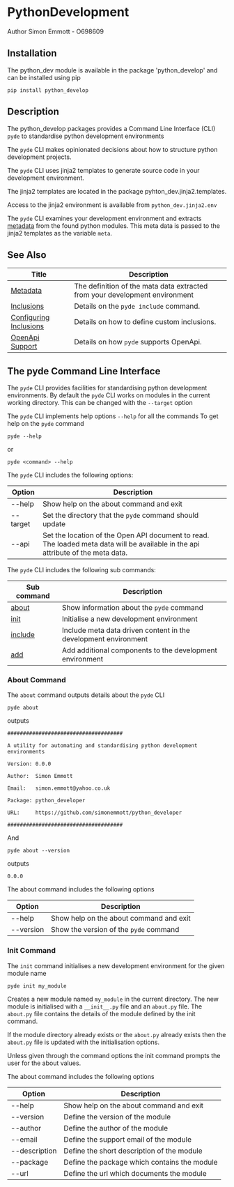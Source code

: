 # PythonDevelopment

Author Simon Emmott - O698609

## Installation
The python_dev module is available in the package 'python_develop' and can be installed using pip
```
pip install python_develop
```

## Description

The python_develop packages provides a Command Line Interface (CLI) `pyde` to standardise python development environments

The `pyde` CLI makes opinionated decisions about how to structure python development projects.

The `pyde` CLI uses jinja2 templates to generate source code in your development environment.

The jinja2 templates are located in the package pyhton_dev.jinja2.templates.

Access to the jinja2 environment is available from `python_dev.jinja2.env` 

The `pyde` CLI examines your development environment and extracts [metadata](.docs/metadata.md) from the found python modules. This meta data is passed to the jinja2 templates as the variable `meta`.

## See Also

Title                         | Description
------------------------------|-------------------------------------
[Metadata](docs/metadata.md) | The definition of the mata data extracted from your development environment
[Inclusions](docs/inclusions.md) | Details on the `pyde include` command.
[Configuring Inclusions](docs/configuring_inclusions.md) | Details on how to define custom inclusions.
[OpenApi Support](docs/open_api_support.md) | Details on how `pyde` supports OpenApi.

## The pyde Command Line Interface
The `pyde` CLI provides facilities for standardising python development environments.
By default the `pyde` CLI works on modules in the current working directory. This can be changed with the `--target` option

The `pyde` CLI implements help options `--help` for all the commands
To get help on the `pyde` command

```
pyde --help
```

or

```
pyde <command> --help
```

The `pyde` CLI includes the following options:

Option    | Description
----------|--------------
--help    | Show help on the about command and exit
--target  | Set the directory that the `pyde` command should update
--api     | Set the location of the Open API document to read. The loaded meta data will be available in the api attribute of the meta data.



The `pyde` CLI includes the following sub commands:

Sub command                     | Description
--------------------------------|----------------
[about](#about-command)         | Show information about the `pyde` command
[init](#init-command)           | Initialise a new development environment
[include](docs/inclusions.md)   | Include meta data driven content in the development environment
[add](docs/add.md)              | Add additional components to the development environment

### About Command

The `about` command outputs details about the `pyde` CLI

```
pyde about
```

outputs

```
#####################################

A utility for automating and standardising python development environments

Version: 0.0.0

Author:  Simon Emmott

Email:   simon.emmott@yahoo.co.uk

Package: python_developer

URL:     https://github.com/simonemmott/python_developer

#####################################
```

And

```
pyde about --version
```

outputs

```
0.0.0
```

The about command includes the following options

Option    | Description
----------|--------------
--help    | Show help on the about command and exit
--version | Show the version of the `pyde` command

### Init Command

The `init` command initialises a new development environment for the given module name
```
pyde init my_module
```

Creates a new module named `my_module` in the current directory.
The new module is initialised with a `__init__.py` file and an `about.py` file.
The `about.py` file contains the details of the module defined by the init command.

If the module directory already exists or the `about.py` already exists then the `about.py` file is updated with the initialisation options.

Unless given through the command options the init command prompts the user for the about values.

The about command includes the following options

Option        | Description
--------------|--------------
--help        | Show help on the about command and exit
--version     | Define the version of the module
--author      | Define the author of the module
--email       | Define the support email of the module
--description | Define the short description of the module
--package     | Define the package which contains the module
--url         | Define the url which documents the module
















